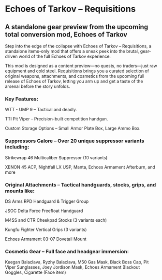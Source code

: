 # Echoes of Tarkov – Requisitions
## A standalone gear preview from the upcoming total conversion mod, Echoes of Tarkov

Step into the edge of the collapse with Echoes of Tarkov – Requisitions, a standalone items-only mod that offers a sneak peek into the brutal, gear-driven world of the full Echoes of Tarkov experience.

This mod is designed as a content preview—no quests, no traders—just raw equipment and cold steel. Requisitions brings you a curated selection of original weapons, attachments, and cosmetics from the upcoming full release of Echoes of Tarkov, letting you arm up and get a taste of the arsenal before the story unfolds.


### Key Features:

WTT - UMP 9 – Tactical and deadly.

TTI Pit Viper – Precision-built competition handgun.

Custom Storage Options – Small Armor Plate Box, Large Ammo Box.



### Suppressors Galore – Over 20 unique suppressor variants including:

Strikewrap 46 Multicaliber Suppressor (10 variants)

XENON 45 ACP, Nightfall LX USP, Manta, Echoes Armament Afterburn, and more



### Original Attachments – Tactical handguards, stocks, grips, and mounts like:

DS Arms RPD Handguard & Trigger Group

JSOC Delta Force Freefloat Handguard

M4SS and CTR Cheekpad Stocks (3 variants each)

Kungfu Fighter Vertical Grips (3 variants)

Echoes Armament 03-07 Dovetail Mount



### Cosmetic Gear – Full face and headgear immersion:

Keegan Balaclava, Ryzhy Balaclava, M50 Gas Mask, Black Boss Cap, Pit Viper Sunglasses, Joey Jordison Mask, Echoes Armament Blackout Goggles, Cigarette (Face item)

